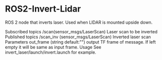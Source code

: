 # ROS2-Invert-Lidar
ROS 2 node that inverts laser. Used when LIDAR is mounted upside down.

Subscribed topics
/scan(sensor_msgs/LaserScan) Laser scan to be inverted
Published topics
/scan_inv (sensor_msgs/LaserScan) Inverted laser scan
Parameters
out_frame (string default:"") output TF frame of message. If left empty it will be same as input frame.
Usage
See invert_laser/launch/invert.launch for example.
